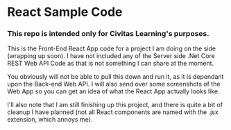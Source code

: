 # React Sample Code

### This repo is intended only for Civitas Learning's purposes.
This is the Front-End React App code for a project I am doing on the side (wrapping up soon). I have not included any of the Server side .Net Core REST Web API Code as that is not something I can share at the moment.

You obviously will not be able to pull this down and run it, as it is dependant upon the Back-end Web API. I will also send over some screenshots of the Web App so you can get an idea of what the React App actually looks like.

I'll also note that I am still finishing up this project, and there is quite a bit of cleanup I have planned (not all React components are named with the .jsx extension, which annoys me). 
